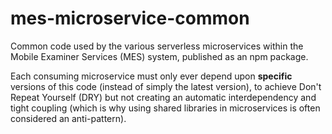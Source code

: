 # mes-microservice-common

Common code used by the various serverless microservices within the Mobile Examiner Services (MES) system, published as an npm package.

Each consuming microservice must only ever depend upon **specific** versions of this code (instead of simply the latest version), to achieve Don't Repeat Yourself (DRY) but not creating an automatic interdependency and tight coupling (which is why using shared libraries in microservices is often considered an anti-pattern).
